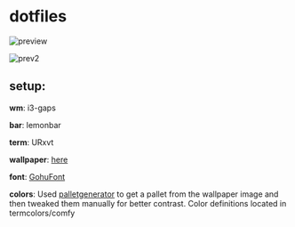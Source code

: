 # dotfiles

![preview](http://i.imgur.com/p0TP3Ya.jpg)

![prev2](http://i.imgur.com/Dvfebgc.jpg)

## setup:
**wm**: i3-gaps

**bar**: lemonbar

**term**: URxvt

**wallpaper**: [here](http://imgur.com/a/68bg7)

**font**: [GohuFont](http://font.gohu.org/)

**colors**: Used [palletgenerator](http://palettegenerator.com/) to get a pallet from the wallpaper image and then tweaked them manually for better contrast. Color definitions located in termcolors/comfy
